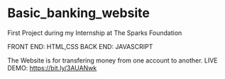 # Basic_banking_website
First Project during my Internship at The Sparks Foundation

FRONT END: HTML,CSS BACK END: JAVASCRIPT

The Website is for transfering money from one account to another.
LIVE DEMO: https://bit.ly/3AUANwk

